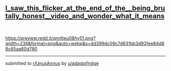 ## [I_saw_this_flicker_at_the_end_of_the__being_brutally_honest__video_and_wonder_what_it_means](https://www.reddit.com/r/UnusAnnus/comments/jrtgfi/i_saw_this_flicker_at_the_end_of_the_being/)
&#x200B;

https://preview.redd.it/qmjtteu08hy51.png?width=236&format=png&auto=webp&s=dd399dc09c7d631bb3d92fee84d88c65aa60d780

---

submitted to [r/UnusAnnus](https://www.reddit.com/r/UnusAnnus) by [u/adagiofridge](https://www.reddit.com/user/adagiofridge)
